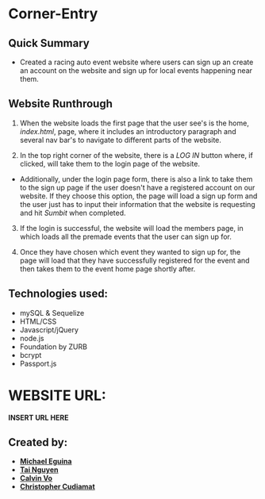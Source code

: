 # Corner-Entry

## Quick Summary
* Created a racing auto event website where users can sign up an create an account on the website and sign up for local events happening near them.

## Website Runthrough
1. When the website loads the first page that the user see's is the home, *index.html*, page, where it includes an introductory paragraph and several nav bar's to navigate to different parts of the website.

2. In the top right corner of the website, there is a *LOG IN* button where, if clicked, will take them to the login page of the website.

* Additionally, under the login page form, there is also a link to take them to the sign up page if the user doesn't have a registered account on our website. If they choose this option, the page will load a sign up form and the user just has to input their information that the website is requesting and hit *Sumbit* when completed.

3. If the login is successful, the website will load the members page, in which loads all the premade events that the user can sign up for.

4. Once they have chosen which event they wanted to sign up for, the page will load that they have successfully registered for the event and then takes them to the event home page shortly after.

## Technologies used:
* mySQL & Sequelize
* HTML/CSS
* Javascript/jQuery
* node.js
* Foundation by ZURB
* bcrypt
* Passport.js

# WEBSITE URL:
**INSERT URL HERE**

## Created by:
* [**Michael Eguina**](https://github.com/Adriverforlife)
* [**Tai Nguyen**](https://github.com/Tai-Nguyen-89)
* [**Calvin Vo**](https://github.com/Calyasu)
* [**Christopher Cudiamat**](https://github.com/ccudiamat)

